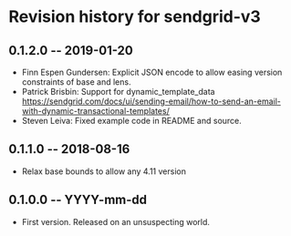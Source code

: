 # Revision history for sendgrid-v3

## 0.1.2.0 -- 2019-01-20
- Finn Espen Gundersen: Explicit JSON encode to allow easing version constraints of base and lens.
- Patrick Brisbin: Support for dynamic_template_data
  https://sendgrid.com/docs/ui/sending-email/how-to-send-an-email-with-dynamic-transactional-templates/
- Steven Leiva: Fixed example code in README and source.

## 0.1.1.0  -- 2018-08-16
- Relax base bounds to allow any 4.11 version

## 0.1.0.0  -- YYYY-mm-dd

* First version. Released on an unsuspecting world.
